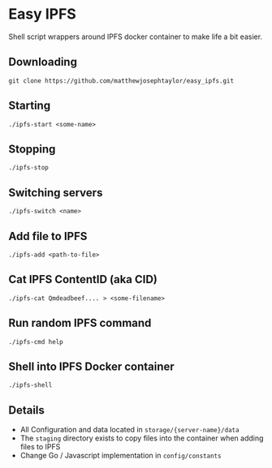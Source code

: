 # Easy IPFS

Shell script wrappers around IPFS docker container to make life a bit easier.

## Downloading

```
git clone https://github.com/matthewjosephtaylor/easy_ipfs.git
```

## Starting

```
./ipfs-start <some-name>
```

## Stopping

```
./ipfs-stop
```

## Switching servers

```
./ipfs-switch <name>
```

## Add file to IPFS

```
./ipfs-add <path-to-file>
```

## Cat IPFS ContentID (aka CID)

```
./ipfs-cat Qmdeadbeef.... > <some-filename>
```

## Run random IPFS command

```
./ipfs-cmd help
```

## Shell into IPFS Docker container

```
./ipfs-shell
```

## Details

- All Configuration and data located in `storage/{server-name}/data`
- The `staging` directory exists to copy files into the container when adding files to IPFS
- Change Go / Javascript implementation in `config/constants`
